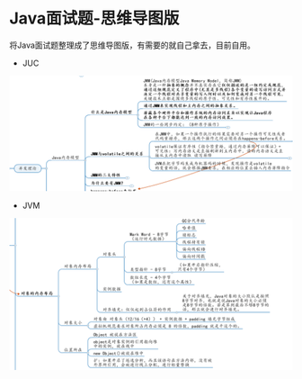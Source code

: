 # Java面试题-思维导图版

将Java面试题整理成了思维导图版，有需要的就自己拿去，目前自用。

* JUC

![image-20220917190651693](assets/README/image-20220917190651693.png)

* JVM

![image-20220917190623592](assets/README/image-20220917190623592.png)
